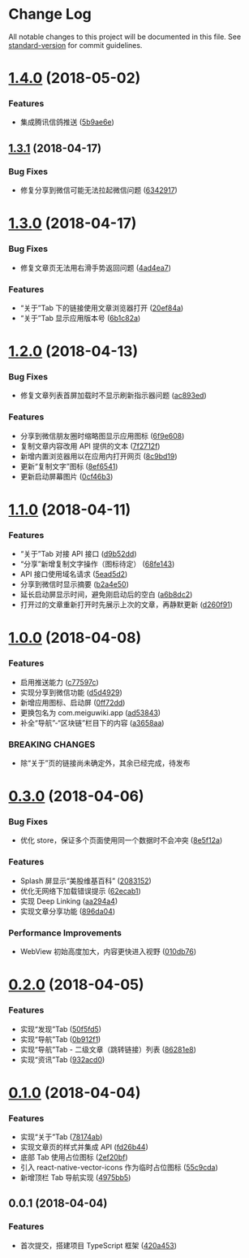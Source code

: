 # Change Log

All notable changes to this project will be documented in this file. See [standard-version](https://github.com/conventional-changelog/standard-version) for commit guidelines.

<a name="1.4.0"></a>
# [1.4.0](https://git.coding.net/yandb/meiguwiki/compare/v1.3.1...v1.4.0) (2018-05-02)


### Features

* 集成腾讯信鸽推送 ([5b9ae6e](https://git.coding.net/yandb/meiguwiki/commits/5b9ae6e))



<a name="1.3.1"></a>
## [1.3.1](https://git.coding.net/yandb/meiguwiki/compare/v1.3.0...v1.3.1) (2018-04-17)


### Bug Fixes

* 修复分享到微信可能无法拉起微信问题 ([6342917](https://git.coding.net/yandb/meiguwiki/commits/6342917))



<a name="1.3.0"></a>
# [1.3.0](https://git.coding.net/yandb/meiguwiki/compare/v1.2.0...v1.3.0) (2018-04-17)


### Bug Fixes

* 修复文章页无法用右滑手势返回问题 ([4ad4ea7](https://git.coding.net/yandb/meiguwiki/commits/4ad4ea7))


### Features

* “关于”Tab 下的链接使用文章浏览器打开 ([20ef84a](https://git.coding.net/yandb/meiguwiki/commits/20ef84a))
* “关于”Tab 显示应用版本号 ([6b1c82a](https://git.coding.net/yandb/meiguwiki/commits/6b1c82a))



<a name="1.2.0"></a>
# [1.2.0](https://git.coding.net/yandb/meiguwiki/compare/v1.1.0...v1.2.0) (2018-04-13)


### Bug Fixes

* 修复文章列表首屏加载时不显示刷新指示器问题 ([ac893ed](https://git.coding.net/yandb/meiguwiki/commits/ac893ed))


### Features

* 分享到微信朋友圈时缩略图显示应用图标 ([6f9e608](https://git.coding.net/yandb/meiguwiki/commits/6f9e608))
* 复制文章内容改用 API 提供的文本 ([7f2712f](https://git.coding.net/yandb/meiguwiki/commits/7f2712f))
* 新增内置浏览器用以在应用内打开网页 ([8c9bd19](https://git.coding.net/yandb/meiguwiki/commits/8c9bd19))
* 更新“复制文字”图标 ([8ef6541](https://git.coding.net/yandb/meiguwiki/commits/8ef6541))
* 更新启动屏幕图片 ([0cf46b3](https://git.coding.net/yandb/meiguwiki/commits/0cf46b3))



<a name="1.1.0"></a>
# [1.1.0](https://git.coding.net/yandb/meiguwiki/compare/v1.0.0...v1.1.0) (2018-04-11)


### Features

* “关于”Tab 对接 API 接口 ([d9b52dd](https://git.coding.net/yandb/meiguwiki/commits/d9b52dd))
* “分享”新增复制文字操作（图标待定） ([68fe143](https://git.coding.net/yandb/meiguwiki/commits/68fe143))
* API 接口使用域名请求 ([5ead5d2](https://git.coding.net/yandb/meiguwiki/commits/5ead5d2))
* 分享到微信时显示摘要 ([b2a4e50](https://git.coding.net/yandb/meiguwiki/commits/b2a4e50))
* 延长启动屏显示时间，避免刚启动后的空白 ([a6b8dc2](https://git.coding.net/yandb/meiguwiki/commits/a6b8dc2))
* 打开过的文章重新打开时先展示上次的文章，再静默更新 ([d260f91](https://git.coding.net/yandb/meiguwiki/commits/d260f91))



<a name="1.0.0"></a>
# [1.0.0](https://git.coding.net/yandb/meiguwiki/compare/v0.3.0...v1.0.0) (2018-04-08)


### Features

* 启用推送能力 ([c77597c](https://git.coding.net/yandb/meiguwiki/commits/c77597c))
* 实现分享到微信功能 ([d5d4929](https://git.coding.net/yandb/meiguwiki/commits/d5d4929))
* 新增应用图标、启动屏 ([0ff72dd](https://git.coding.net/yandb/meiguwiki/commits/0ff72dd))
* 更换包名为 com.meiguwiki.app ([ad53843](https://git.coding.net/yandb/meiguwiki/commits/ad53843))
* 补全“导航”-“区块链”栏目下的内容 ([a3658aa](https://git.coding.net/yandb/meiguwiki/commits/a3658aa))


### BREAKING CHANGES

* 除“关于”页的链接尚未确定外，其余已经完成，待发布



<a name="0.3.0"></a>
# [0.3.0](https://git.coding.net/yandb/meiguwiki/compare/v0.2.0...v0.3.0) (2018-04-06)


### Bug Fixes

* 优化 store，保证多个页面使用同一个数据时不会冲突 ([8e5f12a](https://git.coding.net/yandb/meiguwiki/commits/8e5f12a))


### Features

* Splash 屏显示“美股维基百科” ([2083152](https://git.coding.net/yandb/meiguwiki/commits/2083152))
* 优化无网络下加载错误提示 ([62ecab1](https://git.coding.net/yandb/meiguwiki/commits/62ecab1))
* 实现 Deep Linking ([aa294a4](https://git.coding.net/yandb/meiguwiki/commits/aa294a4))
* 实现文章分享功能 ([896da04](https://git.coding.net/yandb/meiguwiki/commits/896da04))


### Performance Improvements

* WebView 初始高度加大，内容更快进入视野 ([010db76](https://git.coding.net/yandb/meiguwiki/commits/010db76))



<a name="0.2.0"></a>
# [0.2.0](https://git.coding.net/yandb/meiguwiki/compare/v0.1.0...v0.2.0) (2018-04-05)


### Features

* 实现“发现”Tab ([50f5fd5](https://git.coding.net/yandb/meiguwiki/commits/50f5fd5))
* 实现“导航”Tab ([0b912f1](https://git.coding.net/yandb/meiguwiki/commits/0b912f1))
* 实现“导航”Tab - 二级文章（跳转链接）列表 ([86281e8](https://git.coding.net/yandb/meiguwiki/commits/86281e8))
* 实现“资讯”Tab ([932acd0](https://git.coding.net/yandb/meiguwiki/commits/932acd0))



<a name="0.1.0"></a>
# [0.1.0](https://git.coding.net/yandb/meiguwiki/compare/v0.0.1...v0.1.0) (2018-04-04)


### Features

* 实现“关于”Tab ([78174ab](https://git.coding.net/yandb/meiguwiki/commits/78174ab))
* 实现文章页的样式并集成 API ([fd26b44](https://git.coding.net/yandb/meiguwiki/commits/fd26b44))
* 底部 Tab 使用占位图标 ([2ef20bf](https://git.coding.net/yandb/meiguwiki/commits/2ef20bf))
* 引入 react-native-vector-icons 作为临时占位图标 ([55c9cda](https://git.coding.net/yandb/meiguwiki/commits/55c9cda))
* 新增顶栏 Tab 导航实现 ([4975bb5](https://git.coding.net/yandb/meiguwiki/commits/4975bb5))



<a name="0.0.1"></a>
## 0.0.1 (2018-04-04)


### Features

* 首次提交，搭建项目 TypeScript 框架 ([420a453](https://git.coding.net/yandb/meiguwiki/commits/420a453))
